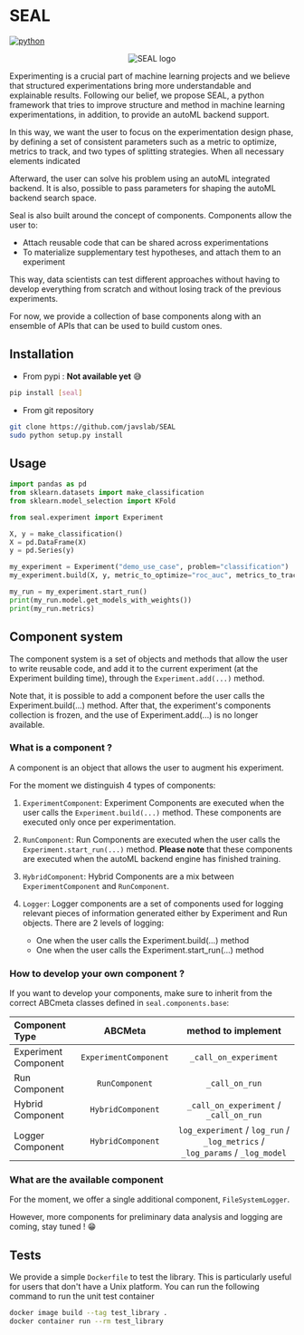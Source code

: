 # SEAL
[![python](.github/python_version.svg)](.github/python_version.svg)

<center>
<img src=".github/logo.svg", alt="SEAL logo">
</center>

Experimenting is a crucial part of machine learning projects and we believe that structured experimentations bring more understandable and explainable results. Following our belief, we propose SEAL, a python framework that tries to improve structure and method in machine learning experimentations, in addition, to provide an autoML backend support.

In this way, we want the user to focus on the experimentation design phase, by defining a set of consistent parameters such as a metric to optimize, metrics to track, and two types of splitting strategies. When all necessary elements indicated

Afterward, the user can solve his problem using an autoML integrated backend. It is also, possible to pass parameters for shaping the autoML backend search space.

Seal is also built around the concept of components. Components allow the user to:

* Attach reusable code that can be shared across experimentations
* To materialize supplementary test hypotheses, and attach them to an experiment

This way, data scientists can test different approaches without having to develop everything from scratch and without losing track of the previous experiments.

For now, we provide a collection of base components along with an ensemble of APIs that can be used to build custom ones.

## Installation

- From pypi : **Not available yet** :sweat_smile:

```bash
pip install [seal]
```

- From git repository

```bash
git clone https://github.com/javslab/SEAL
sudo python setup.py install
```

## Usage

```python
import pandas as pd
from sklearn.datasets import make_classification
from sklearn.model_selection import KFold

from seal.experiment import Experiment

X, y = make_classification()
X = pd.DataFrame(X)
y = pd.Series(y)

my_experiment = Experiment("demo_use_case", problem="classification")
my_experiment.build(X, y, metric_to_optimize="roc_auc", metrics_to_track=["accuracy"], hyperopt_splitting_strategy=KFold(4))

my_run = my_experiment.start_run()
print(my_run.model.get_models_with_weights())
print(my_run.metrics)
```

## Component system

The component system is a set of objects and methods that allow the user to write reusable code, and add it to the current experiment (at the Experiment building time), through the `Experiment.add(...)` method.

Note that, it is possible to add a component before the user calls the Experiment.build(...) method. After that, the experiment's components collection is frozen, and the use of Experiment.add(...) is no longer available.
### What is a component ?

A component is an object that allows the user to augment his experiment.

For the moment we distinguish 4 types of components:
1. `ExperimentComponent`: Experiment Components are executed when the user calls the `Experiment.build(...)` method. These components are executed only once per experimentation.

2. `RunComponent`: Run Components are executed when the user calls the `Experiment.start_run(...)` method. **Please note** that these components are executed when the autoML backend engine has finished training.

3. `HybridComponent`: Hybrid Components are a mix between `ExperimentComponent` and `RunComponent`.

4. `Logger`: Logger components are a set of components used for logging relevant pieces of information generated either by Experiment and Run objects. There are 2 levels of logging:
    - One when the user calls the Experiment.build(...) method
    - One when the user calls the Experiment.start_run(...) method

### How to develop your own component ?

If you want to develop your components, make sure to inherit from the correct ABCmeta classes defined in `seal.components.base`:

<center>

| Component Type        | ABCMeta               | method to implement                                                            |
|:--------------------- |:---------------------:|:------------------------------------------------------------------------------:|
| Experiment Component  | `ExperimentComponent` | `_call_on_experiment`                                                          |
| Run Component         | `RunComponent`        |   `_call_on_run`                                                               |
| Hybrid Component      | `HybridComponent`     |   `_call_on_experiment` / `_call_on_run`                                       |
| Logger Component      | `HybridComponent`     |   `log_experiment` / `log_run` / `_log_metrics` / `_log_params` / `_log_model`|

</center>

### What are the available component

For the moment, we offer a single additional component, `FileSystemLogger`.

However, more components for preliminary data analysis and logging are coming, stay tuned ! :grin:

## Tests

We provide a simple `Dockerfile` to test the library. This is particularly useful for users that don't have a Unix platform. You can run the following command to run the unit test container
```bash
docker image build --tag test_library .
docker container run --rm test_library
```